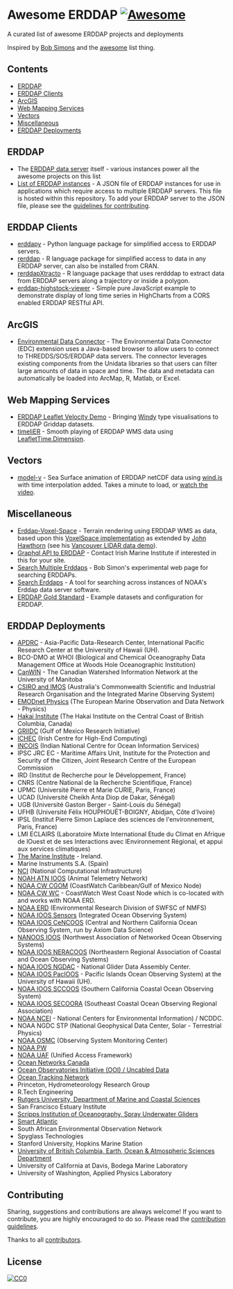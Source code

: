 # Awesome ERDDAP [![Awesome](https://awesome.re/badge.svg)](https://github.com/sindresorhus/awesome)

A curated list of awesome ERDDAP projects and deployments

Inspired by [Bob Simons](https://github.com/BobSimons) and the [awesome](https://github.com/sindresorhus/awesome) list thing.

## Contents

- [ERDDAP](#erddap)
- [ERDDAP Clients](#erddap-clients)
- [ArcGIS](#arcgis)
- [Web Mapping Services](#web-mapping-services)
- [Vectors](#vectors)
- [Miscellaneous](#miscellaneous)
- [ERDDAP Deployments](#erddap-deployments)

## ERDDAP

- The [ERDDAP data server](https://github.com/BobSimons/erddap) itself - various instances power all the awesome projects on this list
- [List of ERDDAP instances](https://github.com/IrishMarineInstitute/awesome-erddap/blob/master/erddaps.json) - A JSON file of ERDDAP instances for use in applications which require access to multiple ERDDAP servers. This file is hosted within this repository. To add your ERDDAP server to the JSON file, please see the [guidelines for contributing](CONTRIBUTING.md).

## ERDDAP Clients

- [erddapy](https://ioos.github.io/erddapy/) - Python language package for simplified access to ERDDAP servers.
- [rerddap](https://github.com/ropensci/rerddap) - R language package for simplified access to data in any ERDDAP server, can also be installed from CRAN.
- [rerddapXtracto](https://github.com/rmendels/rerddapXtracto) - R language package that uses rerdddap to extract data from ERDDAP servers along a trajectory or inside a polygon.
- [erddap-highstock-viewer](https://github.com/gulfofmaine/erddap-highstock-viewer) -  Simple pure JavaScript example to demonstrate display of long time series in HighCharts from a CORS enabled ERDDAP RESTful API.

## ArcGIS

- [Environmental Data Connector](http://asascience.com/software/downloads/) - The Environmental Data Connector (EDC) extension uses a Java-based browser to allow users to connect to THREDDS/SOS/ERDDAP data servers. The connector leverages existing components from the Unidata libraries so that users can filter large amounts of data in space and time. The data and metadata can automatically be loaded into ArcMap, R, Matlab, or Excel.

## Web Mapping Services

- [ERDDAP Leaflet Velocity Demo](https://github.com/IrishMarineInstitute/erddap-leaflet-velocity-demo) - Bringing [Windy](https://github.com/windycom/API) type visualisations to ERDDAP Griddap datasets.
- [timeliER](https://irishmarineinstitute.github.io/timeliER/#IMI_CONN_3D) - Smooth playing of ERDDAP WMS data using [LeafletTime.Dimension](https://github.com/socib/Leaflet.TimeDimension).

## Vectors

- [model-v](http://digitalocean.ie/model-v/) - Sea Surface animation of ERDDAP netCDF data using [wind.js](https://github.com/Esri/wind-js) with time interpolation added. Takes a minute to load, or [watch the video](http://digitalocean.ie/model-v/connemara/).

## Miscellaneous

- [Erddap-Voxel-Space](https://irishmarineinstitute.github.io/Erddap-Voxel-Space/VoxelSpace.html) - Terrain rendering using ERDDAP WMS as data, based upon this  [VoxelSpace implementation](https://github.com/s-macke/VoxelSpace) as extended by [John Hawthorn](https://github.com/jhawthorn/VoxelSpace) (see his [Vancouver LIDAR data demo](https://jhawthorn.github.io/VoxelSpace/VoxelSpace.html)).
- [Graphql API to ERDDAP](https://api.digitalocean.ie/) - Contact Irish Marine Institute if interested in this for your site.
- [Search Multiple Erddaps](https://coastwatch.pfeg.noaa.gov/erddap/download/SearchMultipleERDDAPs.html) - Bob Simon's experimental web page for searching ERDDAPs.
- [Search Erddaps](https://github.com/IrishMarineInstitute/search-erddaps) - A tool for searching across instances of NOAA's Erddap data server software.
- [ERDDAP Gold Standard](https://github.com/ioos/erddap-gold-standard) - Example datasets and configuration for ERDDAP.

## ERDDAP Deployments

- [APDRC](http://apdrc.soest.hawaii.edu/erddap/index.html) - Asia-Pacific Data-Research Center, International Pacific Research Center at the University of Hawaii (UH).
- BCO-DMO at WHOI (Biological and Chemical Oceanography Data Management Office at Woods Hole Oceanographic Institution)
- [CanWIN](https://canwinerddap.ad.umanitoba.ca/erddap/index.html) - The Canadian Watershed Information Network at the University of Manitoba
- [CSIRO and IMOS](http://rs-data1-mel.csiro.au/erddap/index.html) (Australia's Commonwealth Scientific and Industrial Research Organisation and the Integrated Marine Observing System)
- [EMODnet Physics](http://erddap.emodnet-physics.eu/erddap/index.html) (The European Marine Observation and Data Network - Physics)
- [Hakai Institute](https://catalogue.hakai.org/erddap/index.html) (The Hakai Institute on the Central Coast of British Columbia, Canada)
- [GRIIDC](https://erddap.griidc.org/erddap/index.html) (Gulf of Mexico Research Initiative)
- [ICHEC](https://erddap.ichec.ie/erddap/index.html) (Irish Centre for High-End Computing)
- [INCOIS](http://erddap.incois.gov.in/erddap/index.html) (Indian National Centre for Ocean Information Services)
- IPSC JRC EC - Maritime Affairs Unit, Institute for the Protection and Security of the Citizen, Joint Research Centre of the European Commission
- IRD (Institut de Recherche pour le Développement, France)  
- CNRS (Centre National de la Recherche Scientifique, France)  
- UPMC (Université Pierre et Marie CURIE, Paris, France)  
- UCAD (Université Cheikh Anta Diop de Dakar, Sénégal)  
- UGB (Université Gaston Berger - Saint-Louis du Sénégal)  
- UFHB (Université Félix HOUPHOUËT-BOIGNY, Abidjan, Côte d'Ivoire)  
- IPSL (Institut Pierre Simon Laplace des sciences de l'environnement, Paris, France)  
- LMI ECLAIRS (Laboratoire Mixte International Etude du Climat en Afrique de lOuest et de ses Interactions avec lEnvironnement Régional, et appui aux services climatiques)
- [The Marine Institute](https://erddap.marine.ie/erddap/index.html) - Ireland.
- Marine Instruments S.A. (Spain)
- [NCI](http://nrm-erddap.nci.org.au/erddap/index.html) (National Computational Infrastructure)
- [NOAH ATN IOOS](https://atn.ioos.us/erddap/index.html) (Animal Telemetry Network)
- [NOAA CW CGOM](http://cwcgom.aoml.noaa.gov/erddap/index.html) (CoastWatch Caribbean/Gulf of Mexico Node)
- [NOAA CW WC](https://coastwatch.pfeg.noaa.gov/erddap/index.html) - CoastWatch West Coast Node which is co-located with and works with NOAA ERD.  
- [NOAA ERD](https://coastwatch.pfeg.noaa.gov/erddap/index.html) (Environmental Research Division of SWFSC of NMFS)
- [NOAA IOOS Sensors](http://erddap.sensors.ioos.us/erddap/) (Integrated Ocean Observing System)
- [NOAA IOOS CeNCOOS](http://erddap.axiomdatascience.com/erddap/index.html) (Central and Northern California Ocean Observing System, run by Axiom Data Science)
- [NANOOS IOOS](https://wilson.coas.oregonstate.edu/erddap/index.html) (Northwest Association of Networked Ocean Observing Systems)
- [NOAA IOOS NERACOOS](http://www.neracoos.org/erddap/index.html) (Northeastern Regional Association of Coastal and Ocean Observing Systems)
- [NOAA IOOS NGDAC](https://gliders.ioos.us/erddap/index.html) - National Glider Data Assembly Center.
- [NOAA IOOS PacIOOS](http://oos.soest.hawaii.edu/erddap/index.html) - Pacific Islands Ocean Observing System) at the University of Hawaii (UH).
- [NOAA IOOS SCCOOS](http://sccoos.org/erddap/index.html) (Southern California Coastal Ocean Observing System)
- [NOAA IOOS SECOORA](http://erddap.secoora.org/erddap/index.html) (Southeast Coastal Ocean Observing Regional Association)
- [NOAA NCEI](https://ecowatch.ncddc.noaa.gov/erddap/index.html) - National Centers for Environmental Information) / NCDDC.
- NOAA NGDC STP (National Geophysical Data Center, Solar - Terrestrial Physics)
- [NOAA OSMC](http://osmc.noaa.gov/erddap/index.html) (Observing System Monitoring Center)
- [NOAA PW](https://polarwatch.noaa.gov/erddap/index.html)
- [NOAA UAF](https://upwell.pfeg.noaa.gov/erddap/index.html) (Unified Access Framework)
- [Ocean Networks Canada](http://dap.onc.uvic.ca/erddap/index.html)
- [Ocean Observatories Initiative (OOI) / Uncabled Data](https://erddap-uncabled.oceanobservatories.org/uncabled/erddap/index.html)
- [Ocean Tracking Network](https://members.oceantrack.org/erddap/index.html)
- Princeton, Hydrometeorology Research Group
- R.Tech Engineering
- [Rutgers University, Department of Marine and Coastal Sciences](http://tds.marine.rutgers.edu/erddap/index.html)
- San Francisco Estuary Institute
- [Scripps Institution of Oceanography, Spray Underwater Gliders](https://spraydata.ucsd.edu/erddap/index.html)
- [Smart Atlantic](https://www.smartatlantic.ca/erddap/)
- South African Environmental Observation Network
- Spyglass Technologies
- Stanford University, Hopkins Marine Station
- [University of British Columbia, Earth, Ocean & Atmospheric Sciences Department](https://salishsea.eos.ubc.ca/erddap/index.html)
- University of California at Davis, Bodega Marine Laboratory
- University of Washington, Applied Physics Laboratory

## Contributing

Sharing, suggestions and contributions are always welcome! If you want to contribute, you are highly encouraged to do so. Please read the [contribution guidelines](CONTRIBUTING.md).

Thanks to all [contributors](https://github.com/IrishMarineInstitute/awesome-erddap/graphs/contributors).

## License

[![CC0](http://mirrors.creativecommons.org/presskit/buttons/88x31/svg/cc-zero.svg)](https://creativecommons.org/publicdomain/zero/1.0/)
